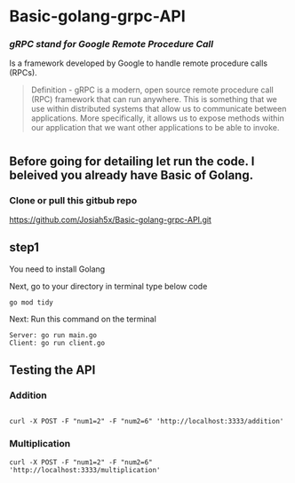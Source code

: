 # Basic-golang-grpc-API

### *gRPC stand for Google Remote Procedure Call*
Is a framework developed by Google to handle remote procedure calls (RPCs).

>Definition - gRPC is a modern, open source remote procedure call (RPC) framework that can run anywhere. This is something that we use within distributed systems that allow us to communicate between applications. More specifically, it allows us to expose methods within our application that we want other applications to be able to invoke.
#
## Before going for detailing let run the code. I beleived you already have Basic of Golang.

### Clone or pull this gitbub repo
https://github.com/Josiah5x/Basic-golang-grpc-API.git

## step1
You need to install Golang

Next, go to your directory in terminal type below code
```
go mod tidy
```
Next: Run this command on the terminal
```
Server: go run main.go
Client: go run client.go
```
## Testing the API
### Addition
```

curl -X POST -F "num1=2" -F "num2=6" 'http://localhost:3333/addition'
```
### Multiplication
```
curl -X POST -F "num1=2" -F "num2=6" 'http://localhost:3333/multiplication'
```
